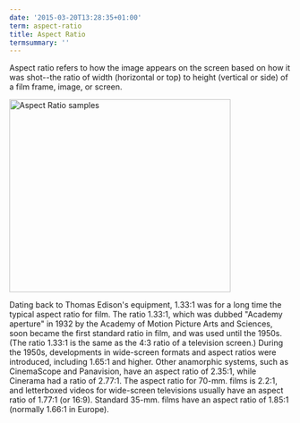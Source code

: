 ```yaml
---
date: '2015-03-20T13:28:35+01:00'
term: aspect-ratio
title: Aspect Ratio
termsummary: ''
---
```


Aspect ratio refers to how the image appears on the screen based on
how it was shot--the ratio of width (horizontal or top) to height
(vertical or side) of a film frame, image, or screen.<!--more-->

<div class="widget-image">
    <img src="/img/assets/aspectratio.jpg" alt="Aspect Ratio samples" width="395" height="345" />
</div>

Dating back to Thomas Edison's equipment, 1.33:1 was for a long time
the typical aspect ratio for film. The ratio 1.33:1, which was dubbed
"Academy aperture" in 1932 by the Academy of Motion Picture Arts and
Sciences, soon became the first standard ratio in film, and was used
until the 1950s. (The ratio 1.33:1 is the same as the 4:3 ratio of a
television screen.) During the 1950s, developments in wide-screen
formats and aspect ratios were introduced, including 1.65:1 and
higher. Other anamorphic systems, such as CinemaScope and Panavision,
have an aspect ratio of 2.35:1, while Cinerama had a ratio of
2.77:1. The aspect ratio for 70-mm. films is 2.2:1, and letterboxed
videos for wide-screen televisions usually have an aspect ratio of
1.77:1 (or 16:9). Standard 35-mm. films have an aspect ratio of 1.85:1
(normally 1.66:1 in Europe).
